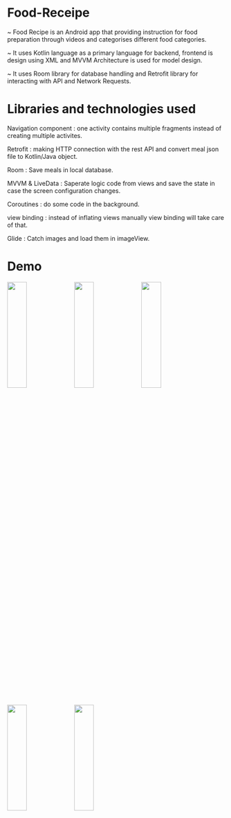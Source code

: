 # Food-Receipe

~ Food Recipe is an Android app that providing instruction for
food preparation through videos and categorises different
food categories.

~ It uses Kotlin language as a primary language for backend,
frontend is design using XML and MVVM Architecture is used
for model design.

~ It uses Room library for database handling and Retrofit library
for interacting with API and Network Requests.

# Libraries and technologies used

Navigation component : one activity contains multiple fragments instead of creating multiple activites.

Retrofit : making HTTP connection with the rest API and convert meal json file to Kotlin/Java object.

Room : Save meals in local database.

MVVM & LiveData : Saperate logic code from views and save the state in case the screen configuration changes.

Coroutines : do some code in the background.

view binding : instead of inflating views manually view binding will take care of that.

Glide : Catch images and load them in imageView.


# Demo

<img src="https://github.com/Ritesh9828/Food-Receipe/assets/86344806/1fc9278c-180e-4d54-828f-4a2699784f4d" width=30% height=25%>
<img src="https://github.com/Ritesh9828/Food-Receipe/assets/86344806/f4b2c7ba-926e-461c-816a-0fee830ce91e" width=30% height=25%>
<img src="https://github.com/Ritesh9828/Food-Receipe/assets/86344806/1d687323-5240-4bf4-99b7-310089cbb7a1" width=30% height=25%>
<img src="https://github.com/Ritesh9828/Food-Receipe/assets/86344806/d3b719c1-4112-4427-bd64-314b5a7d74e9" width=30% height=25%>

<img src="https://github.com/Ritesh9828/Food-Receipe/assets/86344806/1a8b2acc-aaec-4cbf-b45f-81bc3fe62684" width=30% height=25%>


